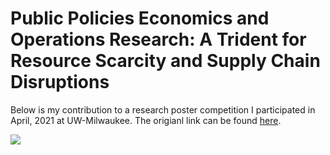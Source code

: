 # Public Policies Economics and Operations Research: A Trident for Resource Scarcity and Supply Chain Disruptions 

Below is my contribution to a research poster competition I participated in April, 2021 at UW-Milwaukee. The origianl link can be found [here](http://poster.cae.uwm.edu/poster/sites/default/files/webform/submit_poster/887/poster2021-hu-xiaowei.pdf). 
   
<img src="images/XHposter.png">




